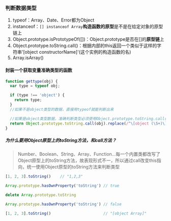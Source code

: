 ### 判断数据类型

1. typeof：Array、Date、Error都为Object
2. instanceof：`[] instanceof Array`**构造函数的原型**是不是在给定对象的原型链上
3. Object.prototype.isPrototypeOf\(\[\]\)：Object.prototype是否在\[\]的**原型链**上
4. Object.prototype.toString.call\(\)：根据内部的this返回一个类似于这样的字符串'\[object constructorName\]'\(这个实例的构造函数的名\)
5. Array.isArray\(\)

#### 封装一个获取变量准确类型的函数

```js
function gettype(obj) {
  var type = typeof obj;

  if (type !== 'object') {
    return type;
  }
  //如果不是object类型的数据，直接用typeof就能判断出来

  //如果是object类型数据，准确判断类型必须使用Object.prototype.toString.call(obj)的方式才能判断
  return Object.prototype.toString.call(obj).replace(/^\[object (\S+)\]$/, '$1');
}
```

##### 为什么要用Object原型上的toString方法，和call方法？

> Number、Boolean、String、Array、Function...每一个内置类都改写了Object原型上的toString方法，故表现形式不一，所以通过call改变this指向，统一使用Object原型的toString方法来判断类型

```js
[1, 2, 3].toString()    // "1,2,3"

Array.prototype.hasOwnProperty('toString') // true

delete Array.prototype.toString            

Array.prototype.hasOwnProperty('toString') // false

[1, 2, 3].toString()                       // "[object Array]"
```



